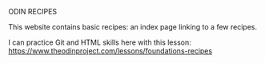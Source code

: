 ODIN RECIPES

This website contains basic recipes: an index page linking to a few recipes. 

I can practice Git and HTML skills here with this lesson:
https://www.theodinproject.com/lessons/foundations-recipes